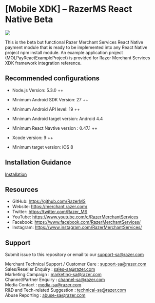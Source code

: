 <!--
 # license: Copyright © 2011-2016 MOLPay Sdn Bhd. All Rights Reserved. 
 -->

# [Mobile XDK] – RazerMS React Native Beta

<img src="https://user-images.githubusercontent.com/38641542/74424311-a9d64000-4e8c-11ea-8d80-d811cfe66972.jpg">


This is the beta but functional Razer Merchant Services React Native payment module that is ready to be implemented into any React Native project npm install module. An example application project 
(MOLPayReactExampleProject) is provided for Razer Merchant Services XDK framework integration reference.

## Recommended configurations

- Node.js Version: 5.3.0 ++

- Minimum Android SDK Version: 27 ++

- Minimum Android API level: 19 ++

- Minimum Android target version: Android 4.4

- Minimum React Navtive version : 0.47.1 ++

- Xcode version: 9 ++

- Minimum target version: iOS 8

## Installation Guidance

[Installation](https://github.com/RazerMS/rms-mobile-xdk-reactnative-beta/wiki/Installation-Guidance)


## Resources

- GitHub:     https://github.com/RazerMS
- Website:    https://merchant.razer.com/
- Twitter:    https://twitter.com/Razer_MS
- YouTube:    https://www.youtube.com/c/RazerMerchantServices
- Facebook:   https://www.facebook.com/RazerMerchantServices/
- Instagram:  https://www.instagram.com/RazerMerchantServices/


## Support

Submit issue to this repository or email to our support-sa@razer.com

Merchant Technical Support / Customer Care : support-sa@razer.com<br>
Sales/Reseller Enquiry : sales-sa@razer.com<br>
Marketing Campaign : marketing-sa@razer.com<br>
Channel/Partner Enquiry : channel-sa@razer.com<br>
Media Contact : media-sa@razer.com<br>
R&D and Tech-related Suggestion : technical-sa@razer.com<br>
Abuse Reporting : abuse-sa@razer.com
